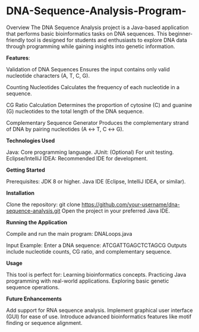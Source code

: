 # DNA-Sequence-Analysis-Program-
Overview
The DNA Sequence Analysis project is a Java-based application that performs basic bioinformatics tasks on DNA sequences. This beginner-friendly tool is designed for students and enthusiasts to explore DNA data through programming while gaining insights into genetic information.

**Features**:

Validation of DNA Sequences
Ensures the input contains only valid nucleotide characters (A, T, C, G).

Counting Nucleotides
Calculates the frequency of each nucleotide in a sequence.

CG Ratio Calculation
Determines the proportion of cytosine (C) and guanine (G) nucleotides to the total length of the DNA sequence.

Complementary Sequence Generator
Produces the complementary strand of DNA by pairing nucleotides (A ↔ T, C ↔ G).

**Technologies Used**

Java: Core programming language.
JUnit: (Optional) For unit testing.
Eclipse/IntelliJ IDEA: Recommended IDE for development.

**Getting Started**

Prerequisites:
JDK 8 or higher.
Java IDE (Eclipse, IntelliJ IDEA, or similar).

**Installation**

Clone the repository: git clone https://github.com/your-username/dna-sequence-analysis.git
Open the project in your preferred Java IDE.

**Running the Application**

Compile and run the main program:
DNALoops.java

Input Example:
Enter a DNA sequence: ATCGATTGAGCTCTAGCG
Outputs include nucleotide counts, CG ratio, and complementary sequence.

**Usage**

This tool is perfect for:
Learning bioinformatics concepts.
Practicing Java programming with real-world applications.
Exploring basic genetic sequence operations.

**Future Enhancements**

Add support for RNA sequence analysis.
Implement graphical user interface (GUI) for ease of use.
Introduce advanced bioinformatics features like motif finding or sequence alignment.
